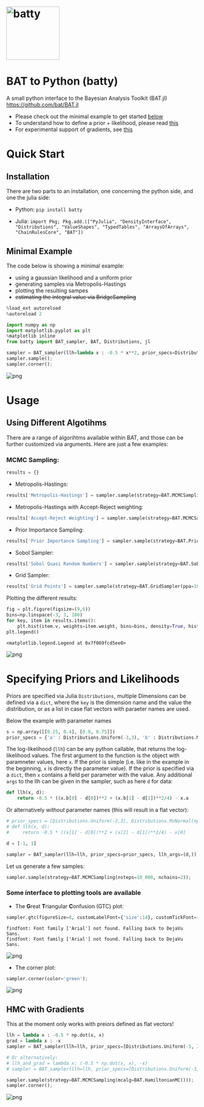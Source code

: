 <h1> <img style="height:5em;" alt="batty" src="https://raw.githubusercontent.com/philippeller/batty/main/batty_logo.svg"/> </h1> 

# BAT to Python (batty)

A small python interface to the Bayesian Analysis Toolkit (BAT.jl) https://github.com/bat/BAT.jl


* Please check out the minimal example to get started [below](#minimal-example)
* To understand how to define a prior + likelihood, please read [this](#specifying-priors-and-likelihoods)
* For experimental support of gradients, see [this](#hmc-with-gradients)

# Quick Start

## Installation

There are two parts to an installation, one concerning the python side, and one the julia side:

* Python: `pip install batty`

* Julia: `import Pkg; Pkg.add.(["PyJulia", "DensityInterface", "Distributions", "ValueShapes", "TypedTables", "ArraysOfArrays", "ChainRulesCore", "BAT"])`

## Minimal Example

The code below is showing a minimal example:
* using a gaussian likelihood and a uniform prior
* generating samples via Metropolis-Hastings
* plotting the resulting sampes
* <s>estimating the integral value via BridgeSampling</s>


```python
%load_ext autoreload
%autoreload 2
```


```python
import numpy as np
import matplotlib.pyplot as plt
%matplotlib inline
from batty import BAT_sampler, BAT, Distributions, jl
```


```python
sampler = BAT_sampler(llh=lambda x : -0.5 * x**2, prior_specs=Distributions.Uniform(-3, 3))
sampler.sample();
sampler.corner();
```


    
![png](https://raw.githubusercontent.com/philippeller/batty/main/README_files/README_4_0.png)
    


# Usage

## Using Different Algotihms

There are a range of algorihtms available within BAT, and those can be further customized via arguments. Here are just a few examples:

### MCMC Sampling:


```python
results = {}
```

* Metropolis-Hastings:


```python
results['Metropolis-Hastings'] = sampler.sample(strategy=BAT.MCMCSampling(nsteps=10_000, nchains=2))
```

* Metropolis-Hastings with Accept-Reject weighting:


```python
results['Accept-Reject Weighting'] = sampler.sample(strategy=BAT.MCMCSampling(mcalg=BAT.MetropolisHastings(weighting=BAT.ARPWeighting()), nsteps=10_000, nchains=2))
```

* Prior Importance Sampling:


```python
results['Prior Importance Sampling'] = sampler.sample(strategy=BAT.PriorImportanceSampler(nsamples=10_000))
```

* Sobol Sampler:


```python
results['Sobol Quasi Random Numbers'] = sampler.sample(strategy=BAT.SobolSampler(nsamples=10_000))
```

* Grid Sampler:


```python
results['Grid Points'] = sampler.sample(strategy=BAT.GridSampler(ppa=1000))
```

Plotting the different results:


```python
fig = plt.figure(figsize=(9,6))
bins=np.linspace(-3, 3, 100)
for key, item in results.items():
    plt.hist(item.v, weights=item.weight, bins=bins, density=True, histtype="step", label=key);
plt.legend()
```




    <matplotlib.legend.Legend at 0x7f069fcd5ee0>




    
![png](https://raw.githubusercontent.com/philippeller/batty/main/README_files/README_19_1.png)
    


# Specifying Priors and Likelihoods

Priors are specified via Julia `Distributions`, multiple Dimensions can be defined via a `dict`, where the `key` is the dimension name and the value the distribution, or as a list in case flat vectors with paraeter names are used.

Below the example *with* parameter names


```python
s = np.array([[0.25, 0.4], [0.9, 0.75]])
prior_specs = {'a' : Distributions.Uniform(-3,3), 'b' : Distributions.MvNormal(np.array([1.,1.]), jl.Array(s@s.T))}
```

The log-likelihood (`llh`) can be any python callable, that returns the log-likelihood values. The first argument to the function is the object with paramneter values, here `x`. If the prior is simple (i.e. like in the example in the beginning, `x` is directly the parameter value). If the prior is specified via a `dict`, then `x` contains a field per parameter with the value.
Any additional `args` to the llh can be given in the sampler, such as here `d` for data:


```python
def llh(x, d):
    return -0.5 * ((x.b[0] - d[0])**2 + (x.b[1] - d[1])**2/4) - x.a
```

Or alternatively *without* parameter names (this will result in a flat vector):


```python
# prior_specs = [Distributions.Uniform(-3,3), Distributions.MvNormal(np.array([1.,1.]), jl.Array(s@s.T))]
# def llh(x, d):
#     return -0.5 * ((x[1] - d[0])**2 + (x[2] - d[1])**2/4) - x[0]
```


```python
d = [-1, 1]
```


```python
sampler = BAT_sampler(llh=llh, prior_specs=prior_specs, llh_args=(d,))
```

Let us generate a few samples:


```python
sampler.sample(strategy=BAT.MCMCSampling(nsteps=10_000, nchains=2));
```

### Some interface to plotting tools are available

* The **G**reat **T**riangular **C**onfusion (GTC) plot:


```python
sampler.gtc(figureSize=8, customLabelFont={'size':14}, customTickFont={'size':10});
```

    findfont: Font family ['Arial'] not found. Falling back to DejaVu Sans.
    findfont: Font family ['Arial'] not found. Falling back to DejaVu Sans.



    
![png](https://raw.githubusercontent.com/philippeller/batty/main/README_files/README_31_1.png)
    


* The corner plot:


```python
sampler.corner(color='green');
```


    
![png](https://raw.githubusercontent.com/philippeller/batty/main/README_files/README_33_0.png)
    


## HMC with Gradients

This at the moment only works with preiors defined as flat vectors!


```python
llh = lambda x : -0.5 * np.dot(x, x)
grad = lambda x : -x
sampler = BAT_sampler(llh=llh, prior_specs=[Distributions.Uniform(-3, 3),], grad=grad, )

# Or alternatively:
# llh_and_grad = lambda x: (-0.5 * np.dot(x, x), -x)
# sampler = BAT_sampler(llh=llh, prior_specs=[Distributions.Uniform(-3, 3),], llh_and_grad=llh_and_grad)

sampler.sample(strategy=BAT.MCMCSampling(mcalg=BAT.HamiltonianMC()));
sampler.corner();
```


    
![png](https://raw.githubusercontent.com/philippeller/batty/main/README_files/README_35_0.png)
    



```python

```
